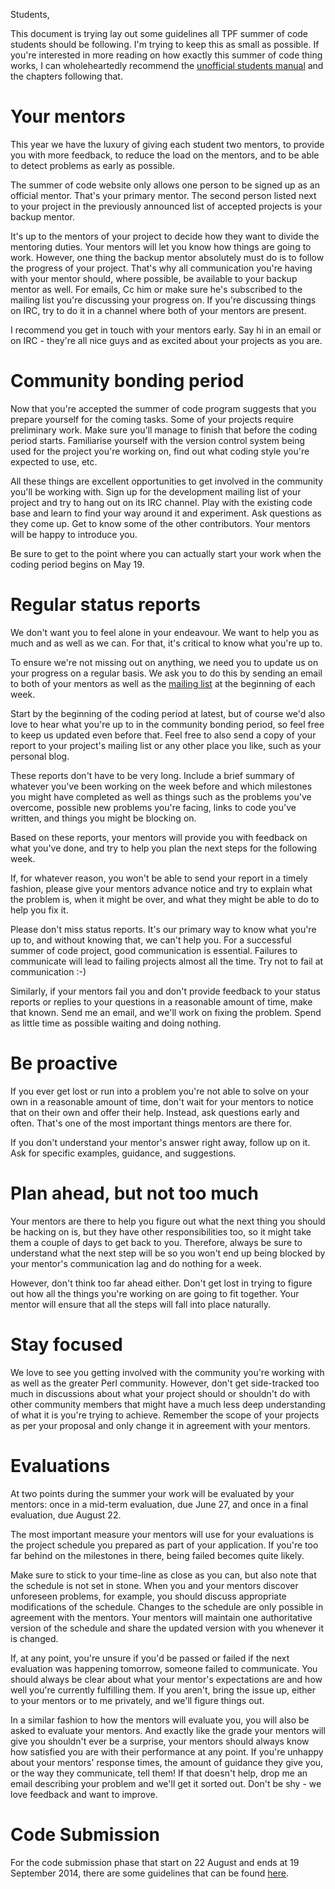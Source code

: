 Students,

This document is trying lay out some guidelines all TPF summer of code students
should be following. I'm trying to keep this as small as possible. If you're
interested in more reading on how exactly this summer of code thing works, I can
wholeheartedly recommend the [unofficial students manual](http://en.flossmanuals.net/gsocstudentguide/)
 and the chapters following that.


Your mentor*s*
==============

This year we have the luxury of giving each student two mentors, to provide you
with more feedback, to reduce the load on the mentors, and to be able to detect
problems as early as possible.

The summer of code website only allows one person to be signed up as an official
mentor. That's your primary mentor. The second person listed next to your
project in the previously announced list of accepted projects is your backup
mentor.

It's up to the mentors of your project to decide how they want to divide the
mentoring duties. Your mentors will let you know how things are going to
work. However, one thing the backup mentor absolutely must do is to follow the
progress of your project. That's why all communication you're having with your
mentor should, where possible, be available to your backup mentor as well. For
emails, Cc him or make sure he's subscribed to the mailing list you're
discussing your progress on. If you're discussing things on IRC, try to do it in
a channel where both of your mentors are present.

I recommend you get in touch with your mentors early. Say hi in an email or on
IRC - they're all nice guys and as excited about your projects as you are.


Community bonding period
========================

Now that you're accepted the summer of code program suggests that you prepare
yourself for the coming tasks. Some of your projects require preliminary
work. Make sure you'll manage to finish that before the coding period
starts. Familiarise yourself with the version control system being used for the
project you're working on, find out what coding style you're expected to use,
etc.

All these things are excellent opportunities to get involved in the community
you'll be working with. Sign up for the development mailing list of your project
and try to hang out on its IRC channel. Play with the existing code base and
learn to find your way around it and experiment. Ask questions as they come
up. Get to know some of the other contributors. Your mentors will be happy to
introduce you.

Be sure to get to the point where you can actually start your work when the
coding period begins on May 19.


Regular status reports
======================

We don't want you to feel alone in your endeavour. We want to help you as much
and as well as we can. For that, it's critical to know what you're up to.

To ensure we're not missing out on anything, we need you to update us on your
progress on a regular basis. We ask you to do this by sending an email to both
of your mentors as well as the [mailing list](https://lists.sabayon.org/mailman/listinfo/devel) at the beginning of each week. 

Start by the beginning of the coding period at latest, but of course 
we'd also love to hear what you're up to in the community bonding period, 
so feel free to keep us updated even before that. Feel free to also send 
a copy of your report to your project's mailing list or any other place you like, 
such as your personal blog.

These reports don't have to be very long. Include a brief summary of whatever
you've been working on the week before and which milestones you might have
completed as well as things such as the problems you've overcome, possible new
problems you're facing, links to code you've written, and things you might be
blocking on.

Based on these reports, your mentors will provide you with feedback on what
you've done, and try to help you plan the next steps for the following week.

If, for whatever reason, you won't be able to send your report in a timely
fashion, please give your mentors advance notice and try to explain what the
problem is, when it might be over, and what they might be able to do to help you
fix it.

Please don't miss status reports. It's our primary way to know what you're up
to, and without knowing that, we can't help you. For a successful summer of code
project, good communication is essential. Failures to communicate will lead to
failing projects almost all the time. Try not to fail at communication :-)

Similarly, if your mentors fail you and don't provide feedback to your status
reports or replies to your questions in a reasonable amount of time, make that
known. Send me an email, and we'll work on fixing the problem. Spend as little
time as possible waiting and doing nothing.


Be proactive
============

If you ever get lost or run into a problem you're not able to solve on your own
in a reasonable amount of time, don't wait for your mentors to notice that on
their own and offer their help. Instead, ask questions early and often. That's
one of the most important things mentors are there for.

If you don't understand your mentor's answer right away, follow up on it. Ask
for specific examples, guidance, and suggestions.


Plan ahead, but not too much
============================

Your mentors are there to help you figure out what the next thing you should be
hacking on is, but they have other responsibilities too, so it might take them a
couple of days to get back to you. Therefore, always be sure to understand what
the next step will be so you won't end up being blocked by your mentor's
communication lag and do nothing for a week.

However, don't think too far ahead either. Don't get lost in trying to figure
out how all the things you're working on are going to fit together. Your mentor
will ensure that all the steps will fall into place naturally.


Stay focused
============

We love to see you getting involved with the community you're working with as
well as the greater Perl community. However, don't get side-tracked too much in
discussions about what your project should or shouldn't do with other community
members that might have a much less deep understanding of what it is you're
trying to achieve. Remember the scope of your projects as per your proposal and
only change it in agreement with your mentors.


Evaluations
===========

At two points during the summer your work will be evaluated by your mentors:
once in a mid-term evaluation, due June 27, and once in a final evaluation, due
August 22.

The most important measure your mentors will use for your evaluations is the
project schedule you prepared as part of your application. If you're too far
behind on the milestones in there, being failed becomes quite likely.

Make sure to stick to your time-line as close as you can, but also note that the
schedule is not set in stone. When you and your mentors discover unforeseen
problems, for example, you should discuss appropriate modifications of the
schedule. Changes to the schedule are only possible in agreement with the
mentors. Your mentors will maintain one authoritative version of the schedule
and share the updated version with you whenever it is changed.

If, at any point, you're unsure if you'd be passed or failed if the next
evaluation was happening tomorrow, someone failed to communicate. You should
always be clear about what your mentor's expectations are and how well you're
currently fulfilling them. If you aren't, bring the issue up, either to your
mentors or to me privately, and we'll figure things out.

In a similar fashion to how the mentors will evaluate you, you will also be
asked to evaluate your mentors. And exactly like the grade your mentors will
give you shouldn't ever be a surprise, your mentors should always know how
satisfied you are with their performance at any point. If you're unhappy about
your mentors' response times, the amount of guidance they give you, or the way
they communicate, tell them! If that doesn't help, drop me an email describing
your problem and we'll get it sorted out. Don't be shy - we love feedback and
want to improve.

Code Submission
===========

For the code submission phase that start on 22 August and ends at 19 September 2014, 
there are some guidelines that can be found [here](http://www.google-melange.com/gsoc/document/show/gsoc_program/google/gsoc2014/codeguidelines).

